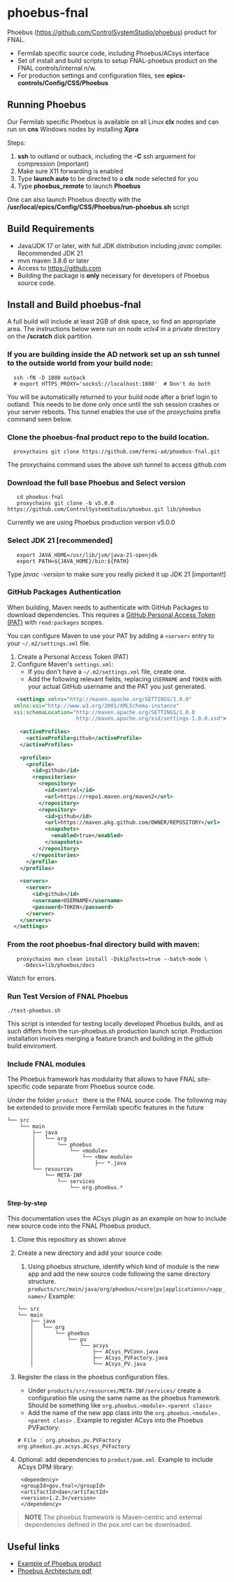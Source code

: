 # phoebus-fnal
Phoebus (https://github.com/ControlSystemStudio/phoebus) product for FNAL.

- Fermilab specific source code, including Phoebus/ACsys interface
- Set of install and build scripts to setup FNAL-phoebus product on the FNAL controls/internal n/w.
- For production settings and configuration files, see **epics-controls/Config/CSS/Phoebus**

## Running Phoebus
Our Fermilab specific Phoebus is available on all Linux **clx** nodes and can run on **cns** Windows nodes by installing **Xpra**

Steps:
1. **ssh** to outland or outback, including the **-C** ssh arguement for compression (important)
2. Make sure X11 forwarding is enabled
3. Type **launch auto** to be directed to a **clx** node selected for you
4. Type **phoebus_remote** to launch **Phoebus**

One can also launch Phoebus directly with the **/usr/local/epics/Config/CSS/Phoebus/run-phoebus.sh** script

## Build Requirements
- Java/JDK 17 or later, with full JDK distribution including *javac* compiler.  Recommended JDK 21
- mvn maven 3.8.6 or later
- Access to https://github.com
- Building the package is __only__ necessary for developers of Phoebus source code.
  
## Install and Build phoebus-fnal

A full build will include at least 2GB of disk space, so find an appropriate area.  The instructions below were run on node _vclx4_ in a private directory on the **/scratch** disk partition.  

### If you are building inside the AD network set up an ssh tunnel to the outside world from your build node:

```
  ssh -fN -D 1080 outback
  # export HTTPS_PROXY='socks5://localhost:1080'  # Don't do both
```
   You will be automatically returned to your build node after a brief login to outland.  This needs to be done only once until the ssh session crashes or your server reboots.  This tunnel enables the use of the *proxychains* prefix command seen below.  

### Clone the phoebus-fnal product repo to the build location.
```
  proxychains git clone https://github.com/fermi-ad/phoebus-fnal.git
```
The proxychains command uses the above ssh tunnel to access github.com

### Download the full base Phoebus and Select version
```
   cd phoebus-fnal
   proxychains git clone -b v5.0.0 https://github.com/ControlSystemStudio/phoebus.git lib/phoebus
```
Currently we are using Phoebus production version v5.0.0

### Select JDK 21 [recommended]
```
   export JAVA_HOME=/usr/lib/jvm/java-21-openjdk
   export PATH=${JAVA_HOME}/bin:${PATH}
```
   Type _javac -version_ to make sure you really picked it up JDK 21 [important!]

### GitHub Packages Authentication

When building, Maven needs to authenticate with GitHub Packages to download dependencies. This requires a [GitHub Personal Access Token (PAT)](https://docs.github.com/en/authentication/keeping-your-account-and-data-secure/creating-a-personal-access-token) with `read:packages` scopes.

You can configure Maven to use your PAT by adding a `<server>` entry to your `~/.m2/settings.xml` file.

1. Create a Personal Access Token (PAT)
2. Configure Maven's `settings.xml`:
   * If you don't have a `~/.m2/settings.xml` file, create one.
   * Add the following relevant fields, replacing `USERNAME` and `TOKEN` with your actual GitHub username and the PAT you just generated.

```xml
   <settings xmlns="http://maven.apache.org/SETTINGS/1.0.0"
  xmlns:xsi="http://www.w3.org/2001/XMLSchema-instance"
  xsi:schemaLocation="http://maven.apache.org/SETTINGS/1.0.0
                      http://maven.apache.org/xsd/settings-1.0.0.xsd">
  
    <activeProfiles>
      <activeProfile>github</activeProfile>
    </activeProfiles>
  
    <profiles>
      <profile>
        <id>github</id>
        <repositories>
          <repository>
            <id>central</id>
            <url>https://repo1.maven.org/maven2</url>
          </repository>
          <repository>
            <id>github</id>
            <url>https://maven.pkg.github.com/OWNER/REPOSITORY</url>
            <snapshots>
              <enabled>true</enabled>
            </snapshots>
          </repository>
        </repositories>
      </profile>
    </profiles>
  
    <servers>
      <server>
        <id>github</id>
        <username>USERNAME</username>
        <password>TOKEN</password>
      </server>
    </servers>
  </settings>
```

### From the root phoebus-fnal directory build with maven:
```
   proxychains mvn clean install -DskipTests=true --batch-mode \
     -Ddocs=lib/phoebus/docs
```
Watch for errors.

### Run Test Version of FNAL Phoebus

```
./test-phoebus.sh
```
This script is intended for testing locally developed Phoebus builds, and as such differs from the run-phoebus.sh production launch script.
Production installation involves merging a feature branch and building in the github build enviroment.

### Include FNAL modules

The Phoebus framework has modularity that allows to have FNAL site-specific code separate from Phoebus source code.

Under the folder  `product ` there is the FNAL source code.  The following may be extended to provide more Fermilab specific features in the future


```
└── src
    └── main
        ├── java
        │   └── org
        │       └── phoebus
        │           └── <module>
        │               └── <New module>
        │                   ├── *.java
        └── resources
            └── META-INF
                └── services
                    └── org.phoebus.*

```

#### Step-by-step

This documentation uses the ACsys plugin as an example on how to include new source code into the FNAL Phoebus product.

1. Clone this repository as shown above

2. Create a new directory and add your source code:
    1. Using phoebus structure, identify which kind of module is the new app and add the new source code following the same directory structure.
`products/src/main/java/org/phoebus/<core|pv|applications>/<app_name>/`
    Example:
    ```
    └── src
    └── main
        ├── java
        │   └── org
        │       └── phoebus
        │           └── pv
        │               └── acsys
        │                   ├── ACsys_PVConn.java
        │                   ├── ACsys_PVFactory.java
        │                   └── ACsys_PV.java
    ```
3. Register the class in the phoebus configuration files.
    - Under `products/src/resources/META-INF/services/` create a configuration file using the same name as the phoebus framework. Should be something like `org.phoebus.<module>.<parent class>`
    - Add the name of the new app class into the `org.phoebus.<module>.<parent class>` . 
    Example to register ACsys into the Phoebus PVFactory:
    ```
    # File : org.phoebus.pv.PVFactory
    org.phoebus.pv.acsys.ACsys_PVFactory
    ```

4. Optional: add dependencies to `product/pom.xml`. 
   Example to include ACsys DPM library:
   ```
    <dependency>
    <groupId>gov.fnal</groupId>
    <artifactId>dae</artifactId>
    <version>1.2.3</version>
    </dependency>
   ```

  >**NOTE** 
  The phoebus framework is Maven-centric and external dependencies
  defined in the pox.xml can be downloaded.
 

## Useful links
- [Example of Phoebus product](https://github.com/ControlSystemStudio/phoebus/tree/master/phoebus-product)
- [Phoebus Architecture pdf](https://epics.anl.gov/meetings/2018-06/talks/06-14/AM/4.5-Phoebus-Architecture.pdf)
